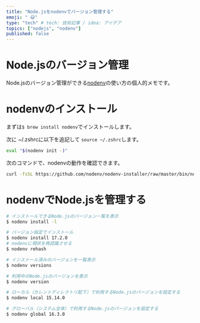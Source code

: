 ```yaml
---
title: "Node.jsをnodenvでバージョン管理する"
emoji: " 😃"
type: "tech" # tech: 技術記事 / idea: アイデア
topics: ["nodejs", "nodenv"]
published: false
---
```

# Node.jsのバージョン管理
Node.jsのバージョン管理ができる[nodenv](https://github.com/nodenv/nodenv)の使い方の個人的メモです。

# nodenvのインストール

まずは`$ brew install nodenv`でインストールします。

次に ~/.zshrcに以下を追記して `source ~/.zshrc`します。

```bash
eval "$(nodenv init -)"
```

次のコマンドで、nodenvの動作を確認できます。

```bash
curl -fsSL https://github.com/nodenv/nodenv-installer/raw/master/bin/nodenv-doctor | bash
```

# nodenvでNode.jsを管理する

```bash
# インストールできるNode.jsのバージョン一覧を表示
$ nodenv install -l

# バージョン指定でインストール
$ nodenv install 17.2.0
# nodenvに現状を再認識させる
$ nodenv rehash

# インストール済みのバージョンを一覧表示
$ nodenv versions

# 利用中のNode.jsのバージョンを表示
$ nodenv version

# ローカル（カレントディレクトリ配下）で利用するNode.jsのバージョンを設定する
$ nodenv local 15.14.0

# グローバル（システム全体）で利用するNode.jsのバージョンを設定する
$ nodenv global 16.3.0
```
